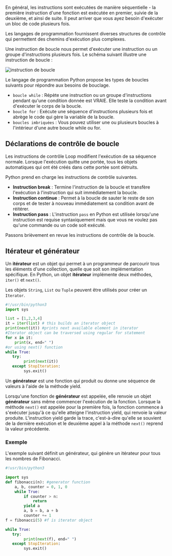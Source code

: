 En général, les instructions sont exécutées de manière séquentielle - la première instruction d'une fonction est exécutée en premier, suivie de la deuxième, et ainsi de suite. Il peut arriver que vous ayez besoin d'exécuter un bloc de code plusieurs fois.

Les langages de programmation fournissent diverses structures de contrôle qui permettent des chemins d'exécution plus complexes.

Une instruction de boucle nous permet d'exécuter une instruction ou un groupe d'instructions plusieurs fois. Le schéma suivant illustre une instruction de boucle :

![instruction de boucle](https://raw.githubusercontent.com/Microleadoff/content/master/lang/fr/courses/D%C3%A9veloppement%20G%C3%A9n%C3%A9rique/Python/courses/0230%20-%20Boucles/images/image1.jpg)

Le langage de programmation Python propose les types de boucles suivants pour répondre aux besoins de bouclage.

- ```boucle while``` : Répète une instruction ou un groupe d'instructions pendant qu'une condition donnée est VRAIE. Elle teste la condition avant d'exécuter le corps de la boucle. 
- ```boucle for``` : Exécute une séquence d'instructions plusieurs fois et abrège le code qui gère la variable de la boucle. 
- ```boucles imbriquées``` : Vous pouvez utiliser une ou plusieurs boucles à l'intérieur d'une autre boucle while ou for. 

## Déclarations de contrôle de boucle

Les instructions de contrôle Loop modifient l'exécution de sa séquence normale. Lorsque l'exécution quitte une portée, tous les objets automatiques qui ont été créés dans cette portée sont détruits.

Python prend en charge les instructions de contrôle suivantes.

- **Instruction break** : Termine l'instruction de la boucle et transfère l'exécution à l'instruction qui suit immédiatement la boucle.
- **Instruction continue** : Permet à la boucle de sauter le reste de son corps et de tester à nouveau immédiatement sa condition avant de réitérer.
- **Instruction pass** : L'instruction ```pass``` en Python est utilisée lorsqu'une instruction est requise syntaxiquement mais que vous ne voulez pas qu'une commande ou un code soit exécuté.

Passons brièvement en revue les instructions de contrôle de la boucle.

## Itérateur et générateur

Un **itérateur** est un objet qui permet à un programmeur de parcourir tous les éléments d'une collection, quelle que soit son implémentation spécifique. En Python, un objet **itérateur** implémente deux méthodes, ```iter()``` et ```next()```.

Les objets ```String```, ```List``` ou ```Tuple``` peuvent être utilisés pour créer un ```Iterator```.

```python
#!/usr/bin/python3
import sys

list = [1,2,3,4]
it = iter(list) # this builds an iterator object
print(next(it)) #prints next available element in iterator
#Iterator object can be traversed using regular for statement
for x in it:
    print(x, end=" ")
#or using next() function
while True:
   try:
        print(next(it))
   except StopIteration:
        sys.exit()
```

Un **générateur** est une fonction qui produit ou donne une séquence de valeurs à l'aide de la méthode yield.

Lorsqu'une fonction de **générateur** est appelée, elle renvoie un objet **générateur** sans même commencer l'exécution de la fonction. Lorsque la méthode ```next()``` est appelée pour la première fois, la fonction commence à s'exécuter jusqu'à ce qu'elle atteigne l'instruction yield, qui renvoie la valeur produite. L'instruction yield garde la trace, c'est-à-dire qu'elle se souvient de la dernière exécution et le deuxième appel à la méthode ```next()``` reprend la valeur précédente.

### Exemple

L'exemple suivant définit un générateur, qui génère un itérateur pour tous les nombres de Fibonacci.

```python
#!usr/bin/python3

import sys
def fibonacci(n): #generator function
    a, b, counter = 0, 1, 0
    while True:
        if counter > n: 
            return
        yield a
        a, b = b, a + b
        counter += 1
f = fibonacci(5) #f is iterator object

while True:
   try:
        print(next(f), end=" ")
   except StopIteration:
        sys.exit()
```
